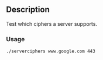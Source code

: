 ## Description

Test which ciphers a server supports.

### Usage

```./serverciphers www.google.com 443```
